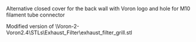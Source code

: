 Alternative closed cover for the back wall with Voron logo and hole for M10 filament tube connector

Modified version of
\Voron-2-Voron2.4\STLs\Exhaust_Filter\exhaust_filter_grill.stl

